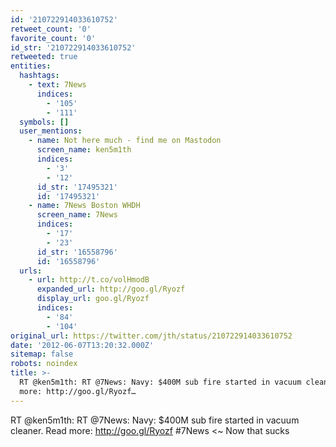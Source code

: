 ```yaml
---
id: '210722914033610752'
retweet_count: '0'
favorite_count: '0'
id_str: '210722914033610752'
retweeted: true
entities:
  hashtags:
    - text: 7News
      indices:
        - '105'
        - '111'
  symbols: []
  user_mentions:
    - name: Not here much - find me on Mastodon
      screen_name: ken5m1th
      indices:
        - '3'
        - '12'
      id_str: '17495321'
      id: '17495321'
    - name: 7News Boston WHDH
      screen_name: 7News
      indices:
        - '17'
        - '23'
      id_str: '16558796'
      id: '16558796'
  urls:
    - url: http://t.co/volHmodB
      expanded_url: http://goo.gl/Ryozf
      display_url: goo.gl/Ryozf
      indices:
        - '84'
        - '104'
original_url: https://twitter.com/jth/status/210722914033610752
date: '2012-06-07T13:20:32.000Z'
sitemap: false
robots: noindex
title: >-
  RT @ken5m1th: RT @7News: Navy: $400M sub fire started in vacuum cleaner. Read
  more: http://goo.gl/Ryozf…
---
```


RT @ken5m1th: RT @7News: Navy: $400M sub fire started in vacuum cleaner. Read more: http://goo.gl/Ryozf #7News &lt;~ Now that sucks